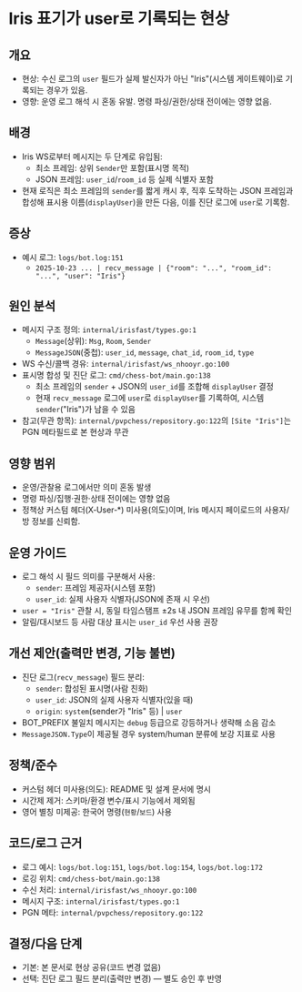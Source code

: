 # Iris 표기가 user로 기록되는 현상

## 개요
- 현상: 수신 로그의 `user` 필드가 실제 발신자가 아닌 "Iris"(시스템 게이트웨이)로 기록되는 경우가 있음.
- 영향: 운영 로그 해석 시 혼동 유발. 명령 파싱/권한/상태 전이에는 영향 없음.

## 배경
- Iris WS로부터 메시지는 두 단계로 유입됨:
  - 최소 프레임: 상위 `Sender`만 포함(표시명 목적)
  - JSON 프레임: `user_id`/`room_id` 등 실제 식별자 포함
- 현재 로직은 최소 프레임의 `sender`를 짧게 캐시 후, 직후 도착하는 JSON 프레임과 합성해 표시용 이름(`displayUser`)을 만든 다음, 이를 진단 로그에 `user`로 기록함.

## 증상
- 예시 로그: `logs/bot.log:151`
  - `2025-10-23 ... | recv_message | {"room": "...", "room_id": "...", "user": "Iris"}`

## 원인 분석
- 메시지 구조 정의: `internal/irisfast/types.go:1`
  - `Message`(상위): `Msg`, `Room`, `Sender`
  - `MessageJSON`(중첩): `user_id`, `message`, `chat_id`, `room_id`, `type`
- WS 수신/콜백 경유: `internal/irisfast/ws_nhooyr.go:100`
- 표시명 합성 및 진단 로그: `cmd/chess-bot/main.go:138`
  - 최소 프레임의 `sender` + JSON의 `user_id`를 조합해 `displayUser` 결정
  - 현재 `recv_message` 로그에 `user`로 `displayUser`를 기록하여, 시스템 `sender`("Iris")가 남을 수 있음
- 참고(무관 항목): `internal/pvpchess/repository.go:122`의 `[Site "Iris"]`는 PGN 메타필드로 본 현상과 무관

## 영향 범위
- 운영/관찰용 로그에서만 의미 혼동 발생
- 명령 파싱/집행·권한·상태 전이에는 영향 없음
- 정책상 커스텀 헤더(X‑User‑*) 미사용(의도)이며, Iris 메시지 페이로드의 사용자/방 정보를 신뢰함.

## 운영 가이드
- 로그 해석 시 필드 의미를 구분해서 사용:
  - `sender`: 프레임 제공자(시스템 포함)
  - `user_id`: 실제 사용자 식별자(JSON에 존재 시 우선)
- `user = "Iris"` 관찰 시, 동일 타임스탬프 ±2s 내 JSON 프레임 유무를 함께 확인
- 알림/대시보드 등 사람 대상 표시는 `user_id` 우선 사용 권장

## 개선 제안(출력만 변경, 기능 불변)
- 진단 로그(`recv_message`) 필드 분리:
  - `sender`: 합성된 표시명(사람 친화)
  - `user_id`: JSON의 실제 사용자 식별자(있을 때)
  - `origin`: `system`(sender가 "Iris" 등) | `user`
- BOT_PREFIX 불일치 메시지는 `debug` 등급으로 강등하거나 생략해 소음 감소
- `MessageJSON.Type`이 제공될 경우 system/human 분류에 보강 지표로 사용

## 정책/준수
- 커스텀 헤더 미사용(의도): README 및 설계 문서에 명시
- 시간제 제거: 스키마/환경 변수/표시 기능에서 제외됨
- 영어 별칭 미제공: 한국어 명령(`현황`/`보드`) 사용

## 코드/로그 근거
- 로그 예시: `logs/bot.log:151`, `logs/bot.log:154`, `logs/bot.log:172`
- 로깅 위치: `cmd/chess-bot/main.go:138`
- 수신 처리: `internal/irisfast/ws_nhooyr.go:100`
- 메시지 구조: `internal/irisfast/types.go:1`
- PGN 메타: `internal/pvpchess/repository.go:122`

## 결정/다음 단계
- 기본: 본 문서로 현상 공유(코드 변경 없음)
- 선택: 진단 로그 필드 분리(출력만 변경) — 별도 승인 후 반영
